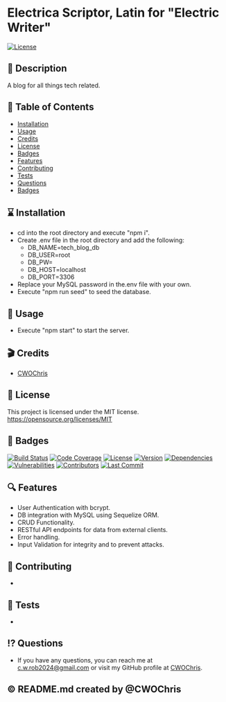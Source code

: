 # Electrica Scriptor, Latin for "Electric Writer"
[![License](https://img.shields.io/badge/License-MIT-blue.svg)](https://opensource.org/licenses/MIT)

## :ledger: Description
A blog for all things tech related.

## :bookmark_tabs: Table of Contents
* [Installation](#installation)
* [Usage](#usage)
* [Credits](#credits)
* [License](#license)
* [Badges](#badges)
* [Features](#features)
* [Contributing](#contributing)
* [Tests](#tests)
* [Questions](#questions)
* [Badges](#badges)

## :hourglass: Installation
* cd into the root directory and execute "npm i".
* Create .env file in the root directory and add the following:
  * DB_NAME=tech_blog_db
  * DB_USER=root
  * DB_PW=
  * DB_HOST=localhost
  * DB_PORT=3306
* Replace your MySQL password in the.env file with your own.
* Execute "npm run seed" to seed the database.

## :arrows_counterclockwise: Usage
* Execute "npm start" to start the server.

## :clapper: Credits
* [CWOChris](https://github.com/CWOChris)

## :key: License
This project is licensed under the MIT license. https://opensource.org/licenses/MIT

## :name_badge: Badges
[![Build Status](https://img.shields.io/travis/CWOChris/electrica-scriptor)](https://travis-ci.org/CWOChris/electrica-scriptor)
[![Code Coverage](https://img.shields.io/codecov/c/github/CWOChris/electrica-scriptor)](https://codecov.io/gh/CWOChris/electrica-scriptor)
[![License](https://img.shields.io/github/license/CWOChris/electrica-scriptor)](https://github.com/CWOChris/electrica-scriptor/blob/master/LICENSE)
[![Version](https://img.shields.io/github/package-json/v/CWOChris/electrica-scriptor)](https://github.com/CWOChris/electrica-scriptor/releases)
[![Dependencies](https://img.shields.io/david/CWOChris/electrica-scriptor)](https://david-dm.org/CWOChris/electrica-scriptor)
[![Vulnerabilities](https://img.shields.io/snyk/vulnerabilities/github/CWOChris/electrica-scriptor)](https://snyk.io/test/github/CWOChris/electrica-scriptor)
[![Contributors](https://img.shields.io/github/contributors/CWOChris/electrica-scriptor)](https://github.com/CWOChris/electrica-scriptor/graphs/contributors)
[![Last Commit](https://img.shields.io/github/last-commit/CWOChris/electrica-scriptor)](https://github.com/CWOChris/electrica-scriptor/commits/master)


## :mag: Features
* User Authentication with bcrypt.
* DB integration with MySQL using Sequelize ORM.
* CRUD Functionality.
* RESTful API endpoints for data from external clients.
* Error handling.
* Input Validation for integrity and to prevent attacks.

## :muscle: Contributing
* 

## :card_index: Tests
* 

## :interrobang: Questions
* If you have any questions, you can reach me at c.w.rob2024@gmail.com or visit my GitHub profile at [CWOChris](https://github.com/CWOChris).

## :copyright: README.md created by @CWOChris
